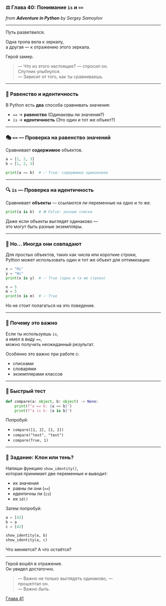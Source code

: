 ### ⚖️ Глава 40: Понимание `is` и `==`  
*from **Adventure in Python** by Sergey Samoylov*

---

Путь разветвился.

Одна тропа вела к зеркалу,  
а другая — к отражению этого зеркала.

Герой замер.

> — Что из этого настоящее? — спросил он.  
> Спутник улыбнулся.  
> — Зависит от того, как ты сравниваешь.

---

### 🤔 Равенство и идентичность

В Python есть **два** способа сравнивать значения:

- `==` → **равенство** (Одинаковы ли значения?)  
- `is` → **идентичность** (Это один и тот же объект?)

---

### 🎭 `==` — Проверка на равенство значений

Сравнивает **содержимое** объектов.

```python
a = [1, 2, 3]
b = [1, 2, 3]

print(a == b)  # ✅ True: содержимое одинаковое
```

---

### 🔍 `is` — Проверка на идентичность

Сравнивает **объекты** — ссылаются ли переменные на одно и то же.

```python
print(a is b)  # ❌ False: разные списки
```

Даже если объекты выглядят одинаково —  
это могут быть разные экземпляры.

---

### 🔁 Но... Иногда они совпадают

Для простых объектов, таких как числа или короткие строки,  
Python может использовать один и тот же объект для оптимизации:

```python
x = "Hi"
y = "Hi"
print(x is y)  # ✅ True (одна и та же строка)

n = 5
m = 5
print(n is m)  # ✅ True
```

Но не стоит полагаться на это поведение.

---

### 🧠 Почему это важно

Если ты используешь `is`,  
а имел в виду `==`,  
можно получить неожиданный результат.

Особенно это важно при работе с:

- списками  
- словарями  
- экземплярами классов

---

### 🧪 Быстрый тест

```python
def compare(a: object, b: object) -> None:
    print(f"a == b: {a == b}")
    print(f"a is b: {a is b}")
```

Попробуй:

- `compare([1, 2], [1, 2])`  
- `compare("text", "text")`  
- `compare(True, 1)`

---

### 🧠 Задание: Клон или тень?

Напиши функцию `show_identity()`,  
которая принимает две переменные и выводит:

- их значения  
- равны ли они (`==`)  
- идентичны ли (`is`)  
- их `id()`

Затем попробуй:

```python
a = [42]
b = a
c = [42]

show_identity(a, b)
show_identity(a, c)
```

Что меняется? А что остаётся?

---

Герой вошёл в отражение.  
Он увидел достаточно.

> — Важно не только выглядеть одинаково, —  
> прошептал он.  
> — Важно *быть*.

[Глава 41](Chapter_41.md)
